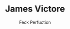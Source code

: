 ---
layout: post
title: James Victore
author: Feck Perfuction
copyright: Written by James Victore, original posting unknown
---